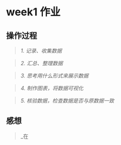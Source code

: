 # week1 作业

## 操作过程

> _1. 记录、收集数据_

> _2. 汇总、整理数据_

> _3. 思考用什么形式来展示数据_

> _4. 制作图表，将数据可视化_

> _5. 核验数据，检查数据是否与原数据一致_

## 感想
> _在

